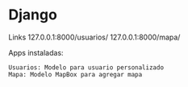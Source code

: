 # Django

Links
    127.0.0.1:8000/usuarios/
    127.0.0.1:8000/mapa/
    
Apps instaladas:
    
    Usuarios: Modelo para usuario personalizado
    Mapa: Modelo MapBox para agregar mapa
